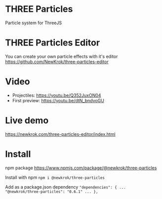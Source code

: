 # THREE Particles

Particle system for ThreeJS

# THREE Particles Editor

You can create your own particle effects with it's editor https://github.com/NewKrok/three-particles-editor

# Video
- Projectiles: https://youtu.be/Q352JuxON04
- First preview: https://youtu.be/dtN_bndvoGU

# Live demo

https://newkrok.com/three-particles-editor/index.html

# Install

npm package https://www.npmjs.com/package/@newkrok/three-particles

Install with npm
`npm i @newkrok/three-particles`

Add as a package.json dependency
`"dependencies": { ... "@newkrok/three-particles": "0.6.1" ... }, `
